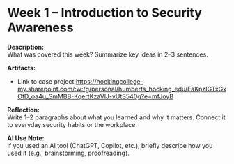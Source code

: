 # Week 1 – Introduction to Security Awareness
 
**Description:**  
What was covered this week? Summarize key ideas in 2–3 sentences.  
 
**Artifacts:**  
- Link to case project:https://hockingcollege-my.sharepoint.com/:w:/g/personal/humberts_hocking_edu/EaKpzIGTxGxOtD_oa4u_SmMBB-KqertKzaVlJ-vUtS540g?e=mfJoyB
 
**Reflection:**  
Write 1–2 paragraphs about what you learned and why it matters. Connect it to everyday security habits or the workplace.  
 
**AI Use Note:**  
If you used an AI tool (ChatGPT, Copilot, etc.), briefly describe how you used it (e.g., brainstorming, proofreading).
